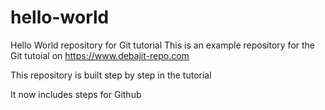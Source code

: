 # hello-world
Hello World repository for Git tutorial
This is an example repository for the Git tutoial on https://www.debajit-repo.com

This repository is built step by step in the tutorial

It now includes steps for Github
